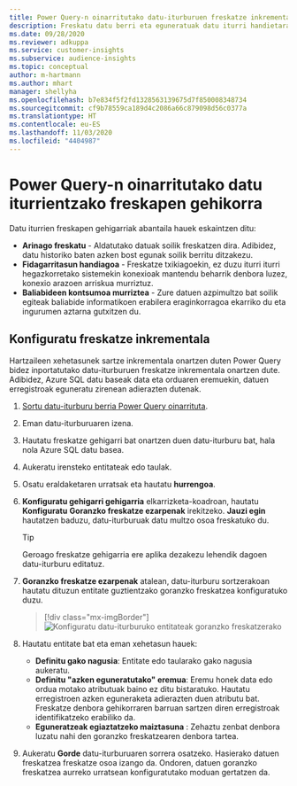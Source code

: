 ```yaml
---
title: Power Query-n oinarritutako datu-iturburuen freskatze inkrementala
description: Freskatu datu berri eta eguneratuak datu iturri handietarako Power Query oinarritzat hartuta.
ms.date: 09/28/2020
ms.reviewer: adkuppa
ms.service: customer-insights
ms.subservice: audience-insights
ms.topic: conceptual
author: m-hartmann
ms.author: mhart
manager: shellyha
ms.openlocfilehash: b7e834f5f2fd1328563139675d7f850008348734
ms.sourcegitcommit: cf9b78559ca189d4c2086a66c879098d56c0377a
ms.translationtype: HT
ms.contentlocale: eu-ES
ms.lasthandoff: 11/03/2020
ms.locfileid: "4404987"
---
```

# <a name="incremental-refresh-for-data-sources-based-on-power-query"></a>Power Query-n oinarritutako datu iturrientzako freskapen gehikorra

Datu iturrien freskapen gehigarriak abantaila hauek eskaintzen ditu:

- **Arinago freskatu** - Aldatutako datuak soilik freskatzen dira. Adibidez, datu historiko baten azken bost egunak soilik berritu ditzakezu.
- **Fidagarritasun handiagoa** - Freskatze txikiagoekin, ez duzu iturri iturri hegazkorretako sistemekin konexioak mantendu beharrik denbora luzez, konexio arazoen arriskua murriztuz.
- **Baliabideen kontsumoa murriztea** - Zure datuen azpimultzo bat soilik egiteak baliabide informatikoen erabilera eraginkorragoa ekarriko du eta ingurumen aztarna gutxitzen du.

## <a name="configure-incremental-refresh"></a>Konfiguratu freskatze inkrementala

Hartzaileen xehetasunek sartze inkrementala onartzen duten Power Query bidez inportatutako datu-iturburuen freskatze inkrementala onartzen dute. Adibidez, Azure SQL datu baseak data eta orduaren eremuekin, datuen erregistroak eguneratu zirenean adierazten dutenak.

1. [Sortu datu-iturburu berria Power Query oinarrituta](connect-power-query.md).

1. Eman datu-iturburuaren izena.

1. Hautatu freskatze gehigarri bat onartzen duen datu-iturburu bat, hala nola Azure SQL datu basea.

1. Aukeratu irensteko entitateak edo taulak.

1. Osatu eraldaketaren urratsak eta hautatu **hurrengoa**.

1. **Konfiguratu gehigarri gehigarria** elkarrizketa-koadroan, hautatu **Konfiguratu** **Goranzko freskatze ezarpenak** irekitzeko. **Jauzi egin** hautatzen baduzu, datu-iturburuak datu multzo osoa freskatuko du.
   > [!TIP]
   > Geroago freskatze gehigarria ere aplika dezakezu lehendik dagoen datu-iturburu editatuz.

1. **Goranzko freskatze ezarpenak** atalean, datu-iturburu sortzerakoan hautatu dituzun entitate guztientzako goranzko freskatzea konfiguratuko duzu.

   > [!div class="mx-imgBorder"]
   > ![Konfiguratu datu-iturburuko entitateak goranzko freskatzerako](media/incremental-refresh-settings.png "Konfiguratu datu-iturburuko entitateak goranzko freskatzerako")

1. Hautatu entitate bat eta eman xehetasun hauek:

   - **Definitu gako nagusia**: Entitate edo taularako gako nagusia aukeratu.
   - **Definitu "azken eguneratutako" eremua**: Eremu honek data edo ordua motako atributuak baino ez ditu bistaratuko. Hautatu erregistroen azken eguneraketa adierazten duen atributu bat. Freskatze denbora gehikorraren barruan sartzen diren erregistroak identifikatzeko erabiliko da.
   - **Eguneratzeak egiaztatzeko maiztasuna** : Zehaztu zenbat denbora luzatu nahi den goranzko freskatzearen denbora tartea.

1. Aukeratu **Gorde** datu-iturburuaren sorrera osatzeko. Hasierako datuen freskatzea freskatze osoa izango da. Ondoren, datuen goranzko freskatzea aurreko urratsean konfiguratutako moduan gertatzen da.
